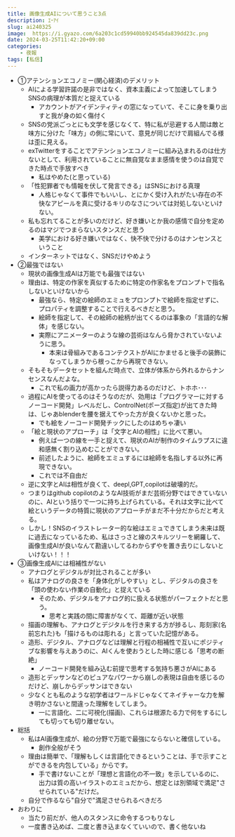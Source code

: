 ```yaml
---
title: 画像生成AIについて思うこと3点
description: ｴｰｱｲ
slug: ai240325
image:  https://i.gyazo.com/6a203c1cd59940bb924545da839dd23c.png
date: 2024-03-25T11:42:20+09:00
categories:
    - 夜報
tags: [私信]
---
```

  - ①アテンションエコノミー(関心経済)のデメリット
    - AIによる学習許諾の是非ではなく、資本主義によって加速してしまうSNSの病理が本質だと捉えている
      - アカウントがアイデンティティの窓になっていて、そこに身を乗り出すと我が身の如く傷付く
    - SNSの党派ごっとにも文学を感じなくて、特に私が忌避する人間は敵と味方に分けた「味方」の側に常にいて、意見が同じだけで肩組んでる様は歪に見える。
    - exTwitterをすることでアテンションエコノミーに組み込まれるのは仕方ないとして、利用されていることに無自覚なまま感情を使うのは自覚できた時点で手放すべき
      - 私はやめた(と思っている)
    - 「性犯罪者でも情報を伏して発言できる」はSNSにおける真理
      - 人格じゃなくて事件でもいいし、とにかく受け入れがたい存在の不快なアピールを真に受けるキリのなさについては対処しないといけない。
    - 私も忘れてることが多いのだけど、好き嫌いとか我の感情で自分を定めるのはマジでつまらないスタンスだと思う
      - 美学における好き嫌いではなく、快不快で分けるのはナンセンスということ
    - インターネットではなく、SNSだけやめよう
  - ②最強ではない
    - 現状の画像生成AIは万能でも最強ではない
    - 理由は、特定の作家を真似するために特定の作家名をプロンプトで指名しないといけないから
      - 最強なら、特定の絵師のエミュをプロンプトで絵師を指定せずに、プロパティを調整することで行えるべきだと思う。
      - 絵師を指定して、その絵師の絵柄が出てくるのは事象の「言語的な解体」を感じない。
      - 実際にアニメーターのような線の芸術はなんら脅かされていないように思う。
        - 本来は骨組みであるコンテクストがAIにかませると後手の装飾になってしまうから根っこから再現できない。
    - そもそもデータセットを組んだ時点で、立体が体系から外れるからナンセンスなんだよな。
      - これで私の画力が高かったら説得力あるのだけど、トホホ･･･
    - 過程にAIを使ってるのはそうなのだが、効用は「プログラマーに対するノーコード開発」レベルだし、ControlNet(ポーズ指定)が出てきた時は、じゃあblenderを腰を据えてやった方が良くないかと思った。
      - でも絵をノーコード開発チックにしたのはめちゃ凄い
    - 「絵と現状のアプローチ」は「文字とAIの相性」に比べて悪い。
      - 例えば一つの線を一手と捉えて、現状のAIが制作のタイムラプスに違和感無く割り込めむことができない。
      - 前述したように、絵師をエミュするには絵師を名指しする以外に再現できない。
      - これでは不自由だ
    - 逆に文字とAIは相性が良くて、deepl,GPT,copilotは破壊的だ。
    - つまりはgithub copilotのようなAI技術がまだ芸術分野ではできていないのに、AIという括りで一つに持ち上げられている。それは文字に比べて絵というデータの特質に現状のアプローチがまだ不十分だからだと考える。
    - しかし！SNSのイラストレーター的な絵はエミュできてしまう未来は既に過去になっているため、私はさっさと線のスキルツリーを網羅して、画像生成AIが良いなんて勘違いしてるわからずやを置き去りにしないといけない！！！
  - ③画像生成AIには相補性がない
    - アナログとデジタルが対比されることが多い
    - 私はアナログの良さを「身体化がしやすい」とし、デジタルの良さを「頭の使わない作業の自動化」と捉えている
      - そのため、デジタルをアナログ的に扱える状態がパーフェクトだと思う。
        - 思考と実践の間に障害がなくて、距離が近い状態
    - 描画の理解も、アナログとデジタルを行き来する方が捗るし、彫刻家(名前忘れた)も「描けるものは彫れる」と言っていた記憶がある。
    - 造形、デジタル、アナログなどは理解と行程の相補性で互いにポジティブな影響を与えあうのに、AIくんを使おうとした時に感じる「思考の断絶」
      - ノーコード開発を組み込む前提で思考する気持ち悪さがAIにある
    - 造形とデッサンなどのピュアなパワーから崩しの表現は自由を感じるのだけど、崩しからデッサンはできない
    - 少なくとも私のような初学者はワールドじゃなくてネイチャーな力を解き明かさないと間違った理解をしてしまう。
      - 一に言語化、二に可視化(描画)、これらは根源たる力で何をするにしても切っても切り離せない。
  - 総括
    - 私はAI画像生成が、絵の分野で万能で最強にならないと確信している。
      - 創作全般がそう
    - 理由は簡単で、「理解もしくは言語化できるということは、手で示すことができるを内包している」からです。
      - 手で書けないことが「理想と言語化の不一致」を示しているのに、出力は質の高いイラストのエミュだから、想定とは別領域で満足"させられている"だけだ。
    - 自分で作るなら"自分で"満足させられるべきだろ
  - おわりに
    - 当たり前だが、他人のスタンスに命令するつもりなし
    - 一度書き込めば、二度と書き込まなくていいので、書く他ないね
